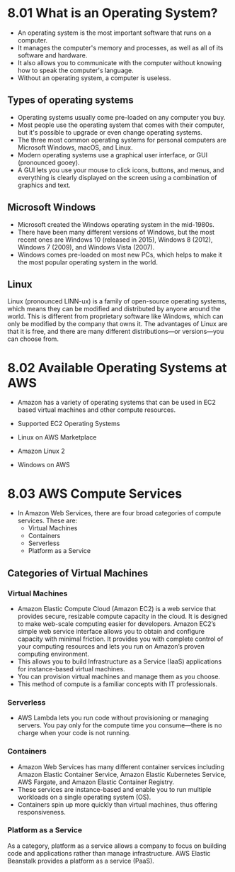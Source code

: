 # 8.01 What is an Operating System?
* An operating system is the most important software that runs on a computer.
* It manages the computer's memory and processes, as well as all of its software and hardware.
* It also allows you to communicate with the computer without knowing how to speak the computer's language.
* Without an operating system, a computer is useless.

## Types of operating systems
* Operating systems usually come pre-loaded on any computer you buy.
* Most people use the operating system that comes with their computer, but it's possible to upgrade or even change operating systems.
* The three most common operating systems for personal computers are Microsoft Windows, macOS, and Linux.
* Modern operating systems use a graphical user interface, or GUI (pronounced gooey).
* A GUI lets you use your mouse to click icons, buttons, and menus, and everything is clearly displayed on the screen using a combination of graphics and text.

## Microsoft Windows
* Microsoft created the Windows operating system in the mid-1980s.
* There have been many different versions of Windows, but the most recent ones are Windows 10 (released in 2015), Windows 8 (2012), Windows 7 (2009), and Windows Vista (2007).
* Windows comes pre-loaded on most new PCs, which helps to make it the most popular operating system in the world.

## Linux
Linux (pronounced LINN-ux) is a family of open-source operating systems, which means they can be modified and distributed by anyone around the world.
This is different from proprietary software like Windows, which can only be modified by the company that owns it.
The advantages of Linux are that it is free, and there are many different distributions—or versions—you can choose from.

# 8.02 Available Operating Systems at AWS
* Amazon has a variety of operating systems that can be used in EC2 based virtual machines and other compute resources.

* Supported EC2 Operating Systems
* Linux on AWS Marketplace
* Amazon Linux 2
* Windows on AWS

# 8.03 AWS Compute Services
* In Amazon Web Services, there are four broad categories of compute services. These are:
  * Virtual Machines
  * Containers
  * Serverless
  * Platform as a Service

## Categories of Virtual Machines
### Virtual Machines
* Amazon Elastic Compute Cloud (Amazon EC2) is a web service that provides secure, resizable compute capacity in the cloud. It is designed to make web-scale computing easier for developers.  Amazon EC2’s simple web service interface allows you to obtain and configure capacity with minimal friction. It provides you with complete control of your computing resources and lets you run on Amazon’s proven computing environment.
* This allows you to build Infrastructure as a Service (IaaS) applications for instance-based virtual machines. 
* You can provision virtual machines and manage them as you choose.
* This method of compute is a familiar concepts with IT professionals.

### Serverless
* AWS Lambda lets you run code without provisioning or managing servers. You pay only for the compute time you consume—there is no charge when your code is not running.

### Containers
* Amazon Web Services has many different container services including Amazon Elastic Container Service, Amazon Elastic Kubernetes Service, AWS Fargate, and Amazon Elastic Container Registry.
* These services are instance-based and enable you to run multiple workloads on a single operating system (OS).
* Containers spin up more quickly than virtual machines, thus offering responsiveness.

### Platform as a Service
As a category, platform as a service allows a company to focus on building code and applications rather than manage infrastructure. AWS Elastic Beanstalk provides a platform as a service (PaaS).
